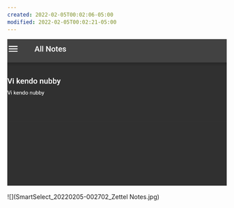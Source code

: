 ```yaml
---
created: 2022-02-05T00:02:06-05:00
modified: 2022-02-05T00:02:21-05:00
---
```


![Image](./9b77f59691ea1646dc5875cb9373a5d7.jpg)

![](SmartSelect_20220205-002702_Zettel Notes.jpg)

